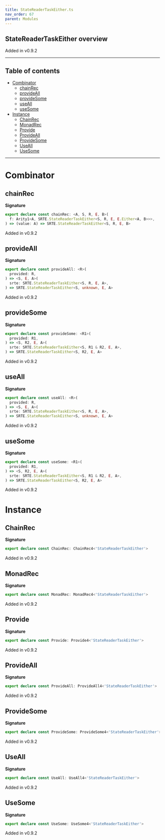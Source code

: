 ```yaml
---
title: StateReaderTaskEither.ts
nav_order: 67
parent: Modules
---
```


## StateReaderTaskEither overview

Added in v0.9.2

---

<h2 class="text-delta">Table of contents</h2>

- [Combinator](#combinator)
  - [chainRec](#chainrec)
  - [provideAll](#provideall)
  - [provideSome](#providesome)
  - [useAll](#useall)
  - [useSome](#usesome)
- [Instance](#instance)
  - [ChainRec](#chainrec)
  - [MonadRec](#monadrec)
  - [Provide](#provide)
  - [ProvideAll](#provideall)
  - [ProvideSome](#providesome)
  - [UseAll](#useall)
  - [UseSome](#usesome)

---

# Combinator

## chainRec

**Signature**

```ts
export declare const chainRec: <A, S, R, E, B>(
  f: Arity1<A, SRTE.StateReaderTaskEither<S, R, E, E.Either<A, B>>>,
) => (value: A) => SRTE.StateReaderTaskEither<S, R, E, B>
```

Added in v0.9.2

## provideAll

**Signature**

```ts
export declare const provideAll: <R>(
  provided: R,
) => <S, E, A>(
  srte: SRTE.StateReaderTaskEither<S, R, E, A>,
) => SRTE.StateReaderTaskEither<S, unknown, E, A>
```

Added in v0.9.2

## provideSome

**Signature**

```ts
export declare const provideSome: <R1>(
  provided: R1,
) => <S, R2, E, A>(
  srte: SRTE.StateReaderTaskEither<S, R1 & R2, E, A>,
) => SRTE.StateReaderTaskEither<S, R2, E, A>
```

Added in v0.9.2

## useAll

**Signature**

```ts
export declare const useAll: <R>(
  provided: R,
) => <S, E, A>(
  srte: SRTE.StateReaderTaskEither<S, R, E, A>,
) => SRTE.StateReaderTaskEither<S, unknown, E, A>
```

Added in v0.9.2

## useSome

**Signature**

```ts
export declare const useSome: <R1>(
  provided: R1,
) => <S, R2, E, A>(
  srte: SRTE.StateReaderTaskEither<S, R1 & R2, E, A>,
) => SRTE.StateReaderTaskEither<S, R2, E, A>
```

Added in v0.9.2

# Instance

## ChainRec

**Signature**

```ts
export declare const ChainRec: ChainRec4<'StateReaderTaskEither'>
```

Added in v0.9.2

## MonadRec

**Signature**

```ts
export declare const MonadRec: MonadRec4<'StateReaderTaskEither'>
```

Added in v0.9.2

## Provide

**Signature**

```ts
export declare const Provide: Provide4<'StateReaderTaskEither'>
```

Added in v0.9.2

## ProvideAll

**Signature**

```ts
export declare const ProvideAll: ProvideAll4<'StateReaderTaskEither'>
```

Added in v0.9.2

## ProvideSome

**Signature**

```ts
export declare const ProvideSome: ProvideSome4<'StateReaderTaskEither'>
```

Added in v0.9.2

## UseAll

**Signature**

```ts
export declare const UseAll: UseAll4<'StateReaderTaskEither'>
```

Added in v0.9.2

## UseSome

**Signature**

```ts
export declare const UseSome: UseSome4<'StateReaderTaskEither'>
```

Added in v0.9.2
